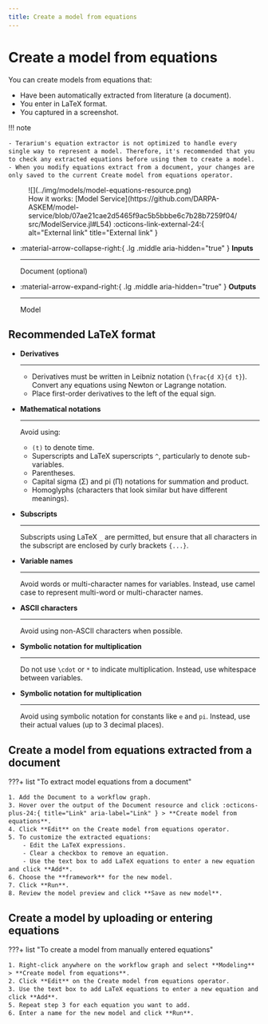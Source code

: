 ```yaml
---
title: Create a model from equations
---
```


# Create a model from equations

You can create models from equations that: 

- Have been automatically extracted from literature (a document). 
- You enter in LaTeX format.
- You captured in a screenshot.

!!! note

    - Terarium's equation extractor is not optimized to handle every single way to represent a model. Therefore, it's recommended that you to check any extracted equations before using them to create a model.
    - When you modify equations extract from a document, your changes are only saved to the current Create model from equations operator.

<figure markdown>
![](../img/models/model-equations-resource.png)
<figcaption markdown>How it works: [Model Service](https://github.com/DARPA-ASKEM/model-service/blob/07ae21cae2d5465f9ac5b5bbbe6c7b28b7259f04/src/ModelService.jl#L54) :octicons-link-external-24:{ alt="External link" title="External link" }</figcaption>
</figure>

<div class="grid cards" markdown>

-   :material-arrow-collapse-right:{ .lg .middle aria-hidden="true" } __Inputs__

    ---

    Document (optional)

-   :material-arrow-expand-right:{ .lg .middle aria-hidden="true" } __Outputs__

    ---

    Model

</div>

## Recommended LaTeX format

<div class="grid cards" markdown>

-   __Derivatives__

    ---

    - Derivatives must be written in Leibniz notation (`\frac{d X}{d t}`). Convert any equations using Newton or Lagrange notation.
    - Place first-order derivatives to the left of the equal sign.

-   __Mathematical notations__

    ---

    Avoid using: 

    - `(t)` to denote time.
    - Superscripts and LaTeX superscripts `^`, particularly to denote sub-variables.
    - Parentheses.
    - Capital sigma (Σ) and pi (Π) notations for summation and product.
    - Homoglyphs (characters that look similar but have different meanings).

-   __Subscripts__

    ---

    Subscripts using LaTeX `_` are permitted, but ensure that all characters in the subscript are enclosed by curly brackets `{...}`.

-   __Variable names__

    ---

    Avoid words or multi-character names for variables. Instead, use camel case to represent multi-word or multi-character names.

-   __ASCII characters__

    ---

    Avoid using non-ASCII characters when possible.

-   __Symbolic notation for multiplication__

    ---

    Do not use `\cdot` or `*` to indicate multiplication. Instead, use whitespace between variables.

-   __Symbolic notation for multiplication__

    ---

    Avoid using symbolic notation for constants like `e` and `pi`. Instead, use their actual values (up to 3 decimal places).

</div>

## Create a model from equations extracted from a document

???+ list "To extract model equations from a document"

    1. Add the Document to a workflow graph.
    3. Hover over the output of the Document resource and click :octicons-plus-24:{ title="Link" aria-label="Link" } > **Create model from equations**.
    4. Click **Edit** on the Create model from equations operator.
    5. To customize the extracted equations: 
        - Edit the LaTeX expressions.
        - Clear a checkbox to remove an equation.
        - Use the text box to add LaTeX equations to enter a new equation and click **Add**.
    6. Choose the **framework** for the new model.
    7. Click **Run**.
    8. Review the model preview and click **Save as new model**.

## Create a model by uploading or entering equations

???+ list "To create a model from manually entered equations"

    1. Right-click anywhere on the workflow graph and select **Modeling** > **Create model from equations**.
    2. Click **Edit** on the Create model from equations operator.
    3. Use the text box to add LaTeX equations to enter a new equation and click **Add**.
    5. Repeat step 3 for each equation you want to add.
    6. Enter a name for the new model and click **Run**.